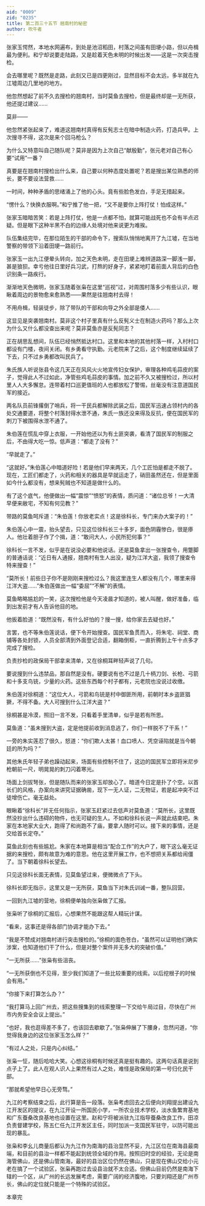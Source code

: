 ```yaml
---
aid: "0009"
zid: "0235"
title: 第二百三十五节 翘南村的秘密
author: 吹牛者
---
```


张家玉愕然，本地水网遍布，到处是池沼稻田，村落之间虽有田埂小路，但以舟楫最为便利。和宁却说要走陆路，又是趁着天色未明的时候出发――这是一次突击搜检。

会去哪里呢？既然是走路，此刻又已是四更刚过，显然目标不会太远，多半就在九江墟周边几里地的地方。

他忽然想起了前不久去搜检的翘南村，当时莫鱼去搜检，但是最终却是一无所获，他还提过建议……

莫非――

他忽然紧张起来了，难道这翘南村真得有反髡志士在暗中制造火药，打造兵甲。上次搜寻不得，这次是来个回马枪么？

为什么又特意叫自己随队呢？莫非是因为上次自己“献殷勤”，张元老对自己有心要“试用”一番？

真要是在翘南村搜检出什么来，自己要以何种态度处置呢？若是搜出某位熟悉的师长，要不要设法营救……

一时间，种种矛盾的思绪涌上了他的心头。竟有些脸色发白，手足无措起来。

“愣什么？快换衣服啊。”和宁推了他一把，“又不是要你上阵打仗！怕成这样。”

张家玉暗暗苦笑：若是上阵打仗，他是一点都不怕，就算可能战死也不会有半点迟疑。但是眼下这种半黑不白的边缘人处境对他来说更为难挨。

队伍集结完毕，在那位陌生的干部的命令下，搜索队悄悄地离开了九江墟，在当地警察的带领下沿着田埂一路前行。

张家玉一出九江便晕头转向，加之天色未明，走在田埂上难辨道路深一脚浅一脚，甚是狼狈。幸亏他往日里好兵习武，打熬的好身子，紧紧地盯着前面人背后的白色识别条一路疾行。

渐渐地天色微明，张家玉随着张枭在这里“巡视”过，对周围村落多少有些认识，眼瞅着周边的景物愈来愈熟悉――果然是往翘南村去得！

不用舟楫，轻装徒步，除了带队的干部和向导之外全部是倭人……

这显见是突袭翘南村。莫非这个村子里真有什么反髡义士在制造火药吗？那么上次为什么又什么都没查出来呢？莫非莫鱼亦是反髡同志？

正在胡思乱想间，队伍已经悄然抵达村口。这里和本地的其他村落一样，入村村口都设有门楼，夜间关闭。有乡勇看守执勤。元老院来了之后，这个制度继续延续了下去，只不过乡勇都改叫民兵了。

朱氏族人听说张县令这几天正在风风火火地宣传妇女保护，审理各种鸡毛蒜皮的案子，觉得此人不过如此，净管些鸡毛蒜皮的事情。加之前不久又被搜检过，所以村里人人大多懈怠。连带着村口巡更值班的人也都放松了警惕，丝毫没有注意道国民军的接近。

两名队员前锋撂倒了哨兵，将一干民兵都解除武装之后，国民军迅速占领村内的各处交通要道，将整个村落封得水泄不通，朱氏一族还没来得及反抗，便在国民军的刺刀下被围得水泄不通了。

朱伯莲在慌乱中穿上衣服，一开始他还以为有土匪突袭，看清了国民军的制服之后，不由得大吃一惊。低声道：“都走了没有？”

“早就走了。”

“这就好。”朱伯莲心中暗道好险！若是他们早来两天，几个工匠怕是都走不脱了。现在，工匠们都走了，火药和相关的器具是早就运走了，硝田虽然还在，但是里面如今什么都没有，想来髡贼也不知道是做什么的。

有了这个底气，他便做出一幅“震惊”“愤怒”的表情，质问道：“诸位总爷！一大清早便来敝宅，不知有何见教？”

带路的莫鱼呵斥道：“朱伯莲！你放老实点！这是徐科长，专门来办大案子的！”

朱伯莲心中一震，抬头望去，只见这位徐科长三十多岁，面色阴霾惨白，很是瘆人。他壮着胆子作了个揖，道：“敢问大人，小民所犯何事？”

徐科长一言不发，似乎是在说没必要和他说话。还是莫鱼拿出一张搜查令，用蹩脚的普通话说：“近日有人通报，翘南村有生人出没，疑为江洋大盗，我领了搜查令特来搜查！”

“莫所长！前些日子你不是刚刚来搜检过么？我这里连生人都没有几个，哪里来得江洋大盗……”朱伯莲做出一幅“委屈”“不解”的表情。

莫鱼略略尴尬的一笑，这次搜检他是今天凌晨才知道的，被人叫醒，做好准备，临到出发前才有人告诉他目的地。

他扳着脸道：“既然没有，有什么好怕的？搜一搜，给你家去去疑也好。”

言罢，也不等朱伯莲说话，便下令开始搜查。国民军鱼贯而入，将朱宅、祠堂、商铺等各处封锁，人员全部清到外面登记合适，翻箱倒柜，一直折腾到上午十点多才完成了搜检。

负责抄检的政保局干部拿来清单，又在徐桐耳畔轻声说了几句。

要说搜到什么违禁品，那自然是没有。硬要说有也不过是几十柄刀剑、长枪、弓箭和十多支鸟铳，少量的火药。这些东西每个村子都有，元老院也没说过收缴。

朱伯莲对徐桐道：“这位大人，弓箭和鸟铳是村中御匪所用，前朝时本乡盗匪猖獗，不得不备。大人可搜到什么江洋大盗？”

徐桐甚是冷漠，照旧一言不发，只看着手里清单，似乎是若有所思。

莫鱼道：“虽未搜到大盗，定是他提前收到消息逃了，你们一样脱不了干系！”

一旁的朱实莲忍了很久，怒道：“你们欺人太甚！血口喷人、凭空诬陷就是当今朝廷的所为吗？”

其他朱氏年轻子弟也躁动起来，场面有些控制不住了，这边的国民军立即将米尼步枪朝前一尺，明晃晃的刺刀闪着寒光。

场面上剑拔弩张，但是随队而来的张家玉却放心了。暗道今日定是扑了个空。以首长们的风格，办案向来讲究证据确凿，现下一无人证，二无物证，若是起冲突不过徒增伤亡。毫无益处。

眼瞅着“徐科长”并无任何指示，张家玉赶紧过去低声对莫鱼道：“莫所长，这里既然没抄出什么违碍的物件，也无可疑的生人。不如和徐科长说一声就此结束吧。朱家在本地家大业大，跑得了和尚跑不了庙，要拿人随时可以。接下来的事情，还是交给首长定夺。”

莫鱼此刻也有些尴尬。朱家在本地算是相当“配合工作”的大户了，眼下这么毫无证据的来搜检，颇有故意为难的意思。他在这里开展工作，也不想把关系都给闹僵了。当下朝着徐科长望去。

只见这徐科长面无表情，见莫鱼望过来，便微微点了下头。

徐科长即无指示，这里又是一无所获，莫鱼当下对朱氏训诫一番，整队回营。

一回到九江墟的营地，徐桐便单独向张枭做了汇报。

张枭听了徐桐的汇报后，心想果然不能跟这帮人精玩计谋。

“看来，这事还是得各部门协调才能办下去。”

“我是不赞成对翘南村进行突击搜检的。”徐桐的面色苍白，“虽然可以证明他们确实涉案，也知道他们干了什么，但是对整个案件并无多大的突破价值。”

“一无所获……”张枭有些沮丧。

“一无所获倒也不见得，至少我们知道了一些比较重要的线索。以后挖根子的时候会有用。”

“你接下来打算怎么办？”

“我打算马上回广州去，把这些搜集到的线索整理一下交给午局过目，尽快在广州市内务安全会议上提出。”

“也好，我也逛得差不多了，也该回去歇歇了。”张枭伸展了下腰身，忽然问道，“你觉得我身边的这位张家玉怎么样？”

“有过人之处，只是内心纠结。”

张枭一怔，随后哈哈大笑。心想这徐桐有时候还真是挺有趣的。这两句话真是说到点子上了。此人在观人识人上果然有过人之处，难怪是政保局的第一号归化民干部。

“那就希望他早日心无旁骛。”

九江的考察结束之后，此行算是告一段落。张枭考虑回去之后便向刘翔提出建设九江开发区的提议，在九江开设一所国民小学，一所农业技术学校，淡水鱼繁育基地和广东蚕桑改良基地也设置在这里。赵和宁将被派驻九江指导蚕桑改良工作，田凉负责督建学校，陈五仁任九江开发区主任，同时加派一支国民军驻守，以防可能出现的暴乱。

张枭和李幺儿商量后都认为九江作为南海的县治显然不妥，九江区位在南海县最南端，和目前的县治一样都不能起到统领全域的作用。按照旧时空的经验，无论是南海管佛山，还是佛山管南海，最好的县治区位仍然在佛山，只是现在佛山交给小元老在搞了一个试验区，张枭再跑过去设县治就不太合适。但佛山目前仍然是南海下辖的一个区，从广州的长远发展考虑，需要广阔的经济腹地，只要刘翔还是广州市长，佛山的定位就只能是一个特殊的试验区。

本章完

